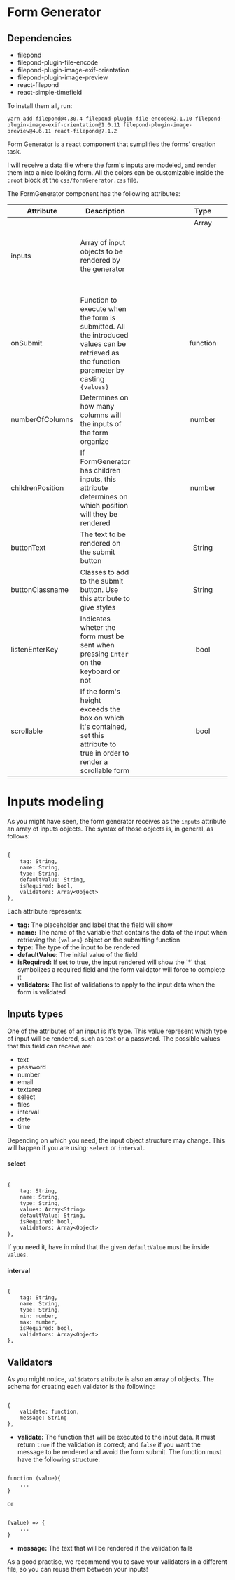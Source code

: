 # Form Generator

## Dependencies

- filepond
- filepond-plugin-file-encode
- filepond-plugin-image-exif-orientation
- filepond-plugin-image-preview
- react-filepond
- react-simple-timefield

To install them all, run:

```
yarn add filepond@4.30.4 filepond-plugin-file-encode@2.1.10 filepond-plugin-image-exif-orientation@1.0.11 filepond-plugin-image-preview@4.6.11 react-filepond@7.1.2
```

Form Generator is a react component that symplifies the forms' creation task.

I will receive a data file where the form's inputs are modeled, and render them into a nice looking form.
All the colors can be customizable inside the `:root` block at the `css/formGenerator.css` file.

The FormGenerator component has the following attributes:

|   **Attribute**  	|                                                               **Description**                                                              	|      **Type**     	| **Default** 	|
|----------------	|------------------------------------------------------------------------------------------------------------------------------------------	    |:-----------------:	|:-----------:	|
|      inputs      	| Array of input objects to be rendered by the generator                                                                                     	| Array<br><Object> 	|      []     	|
|     onSubmit     	| Function to execute when the form is submitted. All the introduced values can be retrieved as the function parameter by casting `{values}` 	|      function     	|    ()=>{}   	|
|  numberOfColumns 	| Determines on how many columns will the inputs of the form organize                                                                        	|       number      	|      1      	|
| childrenPosition 	| If FormGenerator has children inputs, this attribute determines on which position will they be rendered                                    	|       number      	|      0      	|
|    buttonText    	| The text to be rendered on the submit button                                                                                               	|       String      	|   "Enviar"  	|
|  buttonClassname 	| Classes to add to the submit button. Use this attribute to give styles                                                                     	|       String      	|      ""     	|
|  listenEnterKey  	| Indicates wheter the form must be sent when pressing `Enter` on the keyboard or not                                                        	|        bool       	|    false    	|
|    scrollable  	| If the form's height exceeds the box on which it's contained, set this attribute to true in order to render a scrollable form                 |        bool       	|    false    	|

# Inputs modeling

As you might have seen, the form generator receives as the `inputs` attribute an array of inputs objects. The syntax of those objects is, in general, as follows:

```

{
    tag: String,
    name: String,
    type: String,
    defaultValue: String,
    isRequired: bool,
    validators: Array<Object>
},

```

Each attribute represents:

- **tag:** The placeholder and label that the field will show
- **name:** The name of the variable that contains the data of the input when retrieving the `{values}` object on the submitting function
- **type:** The type of the input to be rendered
- **defaultValue:** The initial value of the field
- **isRequired:** If set to true, the input rendered will show the '*' that symbolizes a required field and the form validator will force to complete it
- **validators:** The list of validations to apply to the input data when the form is validated

## Inputs types

One of the attributes of an input is it's type. This value represent which type of input will be rendered, such as text or a password. The possible values that this field can receive are:

- text
- password
- number
- email
- textarea
- select
- files
- interval
- date
- time

Depending on which you need, the input object structure may change. This will happen if you are using: `select` or `interval`.

#### select

```

{
    tag: String,
    name: String,
    type: String,
    values: Array<String>
    defaultValue: String,
    isRequired: bool,
    validators: Array<Object>
},

```

If you need it, have in mind that the given `defaultValue` must be inside `values`.

#### interval

```

{
    tag: String,
    name: String,
    type: String,
    min: number,
    max: number,
    isRequired: bool,
    validators: Array<Object>
},

```

## Validators

As you might notice, `validators` atribute is also an array of objects. The schema for creating each validator is the following:

```

{
    validate: function,
    message: String
},

```

- **validate:** The function that will be executed to the input data. It must return `true` if the validation is correct; and `false` if you want the message to be rendered and avoid the form submit. The function must have the following structure:

```

function (value){
    ...
}

```

or

```

(value) => {
    ...
}

```

- **message:** The text that will be rendered if the validation fails

As a good practise, we recommend you to save your validators in a different file, so you can reuse them between your inputs!